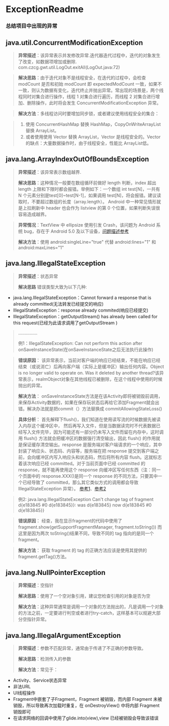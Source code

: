 # ExceptionReadme
### 总结项目中出现的异常

## java.util.ConcurrentModificationException
>**异常描述**：该异常表示并发修改异常.迭代器迭代过程中，迭代的对象发生了改变，如数据项增加或删除.
>com.czcg.gwt.util.LogOut.exitAll(LogOut.java:72)

>**解决思路**：由于迭代对象不是线程安全，在迭代的过程中，会检查 modCount 是否和初始 modCount 即 expectedModCount 一致，如果不一致，则认为数据有变化，迭代终止并抛出异常。常出现的场景是，两个线程同时对集合进行操作，线程 1 对集合进行遍历，而线程 2 对集合进行增加、删除操作，此时将会发生 ConcurrentModificationException 异常。

>**解决方法**：多线程访问时要增加同步锁，或者建议使用线程安全的集合：

>1. 使用 ConcurrentHashMap 替换 HashMap，CopyOnWriteArrayList 替换 ArrayList。
>2. 或者使用使用 Vector 替换 ArrayList，Vector 是线程安全的。Vector 的缺点：大量数据操作时，由于线程安全，性能比 ArrayList低。

## java.lang.ArrayIndexOutOfBoundsException
>**异常描述**：该异常表示数组越界.
>
>**解决思路**：这种情况一般要在数组循环前做好 length 判断，index 超出 length 上限和下限时都会报错。举例如下：一个数组 int test[N]，一共有 N 个元素分别是test[0]~test[N-1]，如果调用 test[N]，将会报错。建议读取时，不要超过数组的长度（array.length）。
Android 中一种常见情形就是上拉刷新中 header 也会作为 listview 的第 0 个位置，如果判断失误很容易造成越界。

>**异常情况**：TextView 中 ellipsize 使用引发 Crash，该问题为 Android 系统 bug，存在于 Android 5.0 及以下设备，[问题描述参考](https://code.google.com/p/android/issues/detail?id=33868)
>
>**解决方法**：使用 android:singleLine="true" 代替 android:lines="1" 和 android:maxLines="1"

## java.lang.IllegalStateException
>**异常描述**：状态异常
>
>**解决思路** 错误类型大致为以下几种:
>
* java.lang.IllegalStateException：Cannot forward a response that is   already committed(无法转发已经提交的响应)
* IllegalStateException：response already commited(响应已经提交)
* IllegalStateException：getOutputStream() has already been called for this request(已经为此请求调用了getOutputStream )
> ...............
> 
>例1：IllegalStateException: Can not perform this action after onSaveInstanceState(在onSaveInstanceState之后无法执行此操作)

>**错误原因**：
>该异常表示，当前对客户端的响应已经结束，不能在响应已经结束（或说消亡）后再向客户端（实际上是缓冲区）输出任何内容。Object is no longer valid to operate on. Was it deleted by another thread?该异常表示，realmObject对象在其他线程已被删除，在这个线程中使用的时候抛出的异常。
>
>**解决方法**：
onSaveInstanceState方法是在该Activity即将被销毁前调用，来保存Activity数据的，如果在保存玩状态后再给它添加Fragment就会出错。解决办法就是把commit（）方法替换成 commitAllowingStateLoss()

>**具体分析**：
>首先解释下flush()，我们知道在使用读写流的时候数据先被读入内存这个缓冲区中， 然后再写入文件，但是当数据读完时不代表数据已经写入文件完毕，因为可能还有一部分仍未写入文件而留在内存中，这时调用 flush() 方法就会把缓冲区的数据强行清空输出，因此 flush() 的作用就是保证缓存清空输出。response 是服务端对客户端请求的一个响应，其中封装了响应头、状态码、内容等，服务端在把 response 提交到客户端之前，会向缓冲区内写入响应头和状态码，然后将所有内容 flush。这就标志着该次响应已经 committed。对于当前页面中已经 committed 的 response，就不能再使用这个 response 向缓冲区写任何东西（注：同一个页面中的 response.XXX()是同一个 response 的不同方法，只要其中一个已经导致了 committed，那么其它类似方式的调用都会导致 IllegalStateException 异常）。
[参考1](http://my.oschina.net/guhai2004/blog/187041)、[参考2](https://github.com/realm/realm-java/issues/1206)

>例2: java.lang.IllegalStateException
Can't change tag of fragment d{e183845 #0 d{e183845}}: was d{e183845} now d{e183845 #0 d{e183845}}

>**错误原因**：
经查，我在显示fragment的代码中使用了fragment.show(getSupportFragmentManager, fragment.toString())
而这里是因为两次 toString()结果不同，导致不同的 tag 指向的是同一个 fragment。

>**解决方法**：
获取 fragment 的 tag 的正确方法应该是使用其提供的 fragment.getTag()方法。

## java.lang.NullPointerException
>**异常描述**：空指针
>
>**解决思路**：使用了一个空对象引用，建议您检查引用的对象是否为空
>
>**解决方法**：这种异常通常是调用一个对象的方法抛出的，凡是调用一个对象的方法之前，一定要进行判空或者进行try-catch，这样基本可以规避大部分空指针异常。

## java.lang.IllegalArgumentException
>**异常描述**：参数不匹配异常，通常由于传递了不正确的参数导致。
>
>**解决思路**：检测传入的参数
>
>**解决方法**：常见于：
>
* Activity、Service状态异常
* 非法URL
* UI线程操作
* Fragment中嵌套了子Fragment，Fragment 被销毁，而内部 Fragment 未被销毁，所以导致再次加载时重复，在 onDestroyView() 中将内部 Fragment 销毁即可
* 在请求网络的回调中使用了glide.into(view),view 已经被销毁会导致该错误